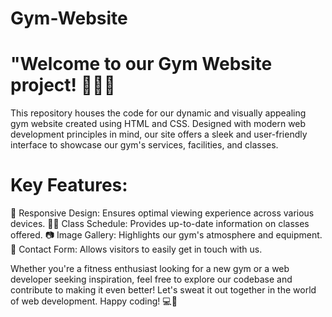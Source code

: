 # Gym-Website
# "Welcome to our Gym Website project! 💪🏋️‍♂️

This repository houses the code for our dynamic and visually appealing gym website created using HTML and CSS. Designed with modern web development principles in mind, our site offers a sleek and user-friendly interface to showcase our gym's services, facilities, and classes.

# Key Features:
🌟 Responsive Design: Ensures optimal viewing experience across various devices.
🏋️‍♂️ Class Schedule: Provides up-to-date information on classes offered.
📷 Image Gallery: Highlights our gym's atmosphere and equipment.
📝 Contact Form: Allows visitors to easily get in touch with us.

Whether you're a fitness enthusiast looking for a new gym or a web developer seeking inspiration, feel free to explore our codebase and contribute to making it even better! Let's sweat it out together in the world of web development. Happy coding! 💻💪
